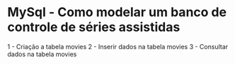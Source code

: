 # MySql - Como modelar um banco de controle de séries assistidas

1 - Criação a tabela movies
2 - Inserir dados na tabela movies
3 - Consultar dados na tabela movies
